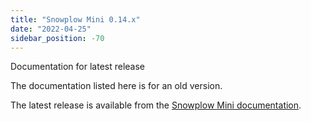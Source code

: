 ```yaml
---
title: "Snowplow Mini 0.14.x"
date: "2022-04-25"
sidebar_position: -70
---
```


Documentation for latest release

The documentation listed here is for an old version.

The latest release is available from the [Snowplow Mini documentation](/docs/pipeline-components-and-applications/snowplow-mini/index.md).
